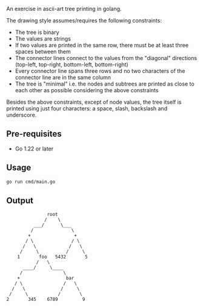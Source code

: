 An exercise in ascii-art tree printing in golang.

The drawing style assumes/requires the following constraints:
- The tree is binary
- The values are strings
- If two values are printed in the same row, there must be at least three spaces between them
- The connector lines connect to the values from the "diagonal" directions (top-left, top-right, bottom-left, bottom-right)
- Every connector line spans three rows and no two characters of the connector line are in the same column
- The tree is "minimal" i.e. the nodes and subtrees are printed as close to each other as possible considering the above constraints

Besides the above constraints, except of node values, the tree itself is printed using just four characters: a space, slash, backslash and underscore.

## Pre-requisites
- Go 1.22 or later

## Usage
```bash
go run cmd/main.go
```

## Output
```
               root
              /    \
          ___/      \___
         /              \
        +                +
       / \              / \
      /   \            /   \
     /     \          /     \
    1       foo   5432       5
           /   \
      ____/     \____
     /               \
    +                 bar
   / \               /   \
  /   \             /     \
 /     \           /       \
2       345    6789         9
```

